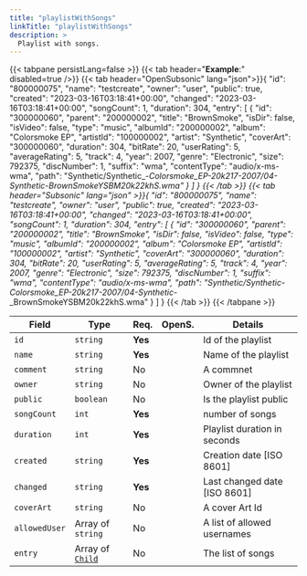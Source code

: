```yaml
---
title: "playlistWithSongs"
linkTitle: "playlistWithSongs"
description: >
  Playlist with songs.
---
```


{{< tabpane persistLang=false >}}
{{< tab header="**Example**:" disabled=true />}}
{{< tab header="OpenSubsonic" lang="json">}}{
  "id": "800000075",
  "name": "testcreate",
  "owner": "user",
  "public": true,
  "created": "2023-03-16T03:18:41+00:00",
  "changed": "2023-03-16T03:18:41+00:00",
  "songCount": 1,
  "duration": 304,
  "entry": [
      {
          "id": "300000060",
          "parent": "200000002",
          "title": "BrownSmoke",
          "isDir": false,
          "isVideo": false,
          "type": "music",
          "albumId": "200000002",
          "album": "Colorsmoke EP",
          "artistId": "100000002",
          "artist": "Synthetic",
          "coverArt": "300000060",
          "duration": 304,
          "bitRate": 20,
          "userRating": 5,
          "averageRating": 5,
          "track": 4,
          "year": 2007,
          "genre": "Electronic",
          "size": 792375,
          "discNumber": 1,
          "suffix": "wma",
          "contentType": "audio/x-ms-wma",
          "path": "Synthetic/Synthetic_-_Colorsmoke_EP-20k217-2007/04-Synthetic_-_BrownSmokeYSBM20k22khS.wma"
      }
  ]
}
{{< /tab >}}
{{< tab header="Subsonic" lang="json" >}}{
  "id": "800000075",
  "name": "testcreate",
  "owner": "user",
  "public": true,
  "created": "2023-03-16T03:18:41+00:00",
  "changed": "2023-03-16T03:18:41+00:00",
  "songCount": 1,
  "duration": 304,
  "entry": [
      {
          "id": "300000060",
          "parent": "200000002",
          "title": "BrownSmoke",
          "isDir": false,
          "isVideo": false,
          "type": "music",
          "albumId": "200000002",
          "album": "Colorsmoke EP",
          "artistId": "100000002",
          "artist": "Synthetic",
          "coverArt": "300000060",
          "duration": 304,
          "bitRate": 20,
          "userRating": 5,
          "averageRating": 5,
          "track": 4,
          "year": 2007,
          "genre": "Electronic",
          "size": 792375,
          "discNumber": 1,
          "suffix": "wma",
          "contentType": "audio/x-ms-wma",
          "path": "Synthetic/Synthetic_-_Colorsmoke_EP-20k217-2007/04-Synthetic_-_BrownSmokeYSBM20k22khS.wma"
      }
  ]
}
{{< /tab >}}
{{< /tabpane >}}

| Field |  Type | Req. | OpenS. | Details |
| --- | --- | --- | --- | --- |
| `id` | `string` | **Yes** |     | Id of the playlist |
| `name` | `string` | **Yes** |     | Name of the playlist |
| `comment` | `string` | No|     | A commnet |
| `owner` | `string` | No |     | Owner of the playlist |
| `public` | `boolean` | No|     | Is the playlist public |
| `songCount` | `int` | **Yes** |     | number of songs |
| `duration` | `int` | **Yes** |     | Playlist duration in seconds |
| `created` | `string` | **Yes** |     | Creation date [ISO 8601] |
| `changed` | `string` | **Yes** |     | Last changed date [ISO 8601] |
| `coverArt` | `string` | No |     | A cover Art Id |
| `allowedUser` | Array of `string` | No |     | A list of allowed usernames |
| `entry` | Array of [`Child`](../child) | No |     | The list of songs |
